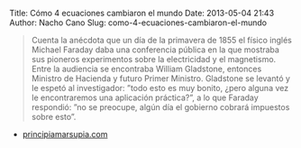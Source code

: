 Title: Cómo 4 ecuaciones cambiaron el mundo
Date: 2013-05-04 21:43
Author: Nacho Cano
Slug: como-4-ecuaciones-cambiaron-el-mundo

> Cuenta la anécdota que un día de la primavera de 1855 el físico inglés
> Michael Faraday daba una conferencia pública en la que mostraba sus
> pioneros experimentos sobre la electricidad y el magnetismo. Entre la
> audiencia se encontraba William Gladstone, entonces Ministro de
> Hacienda y futuro Primer Ministro. Gladstone se levantó y le espetó al
> investigador: ”todo esto es muy bonito, ¿pero alguna vez le
> encontraremos una aplicación práctica?”, a lo que Faraday respondió:
> ”no se preocupe, algún día el gobierno cobrará impuestos sobre esto”.

- [principiamarsupia.com][]

  [principiamarsupia.com]: http://www.principiamarsupia.com/2012/09/12/como-17-ecuaciones-cambiaron-el-mundo/
    "Cómo 4 ecuaciones cambiaron el mundo"
